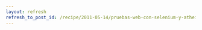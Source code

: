 ```yaml
---
layout: refresh
refresh_to_post_id: /recipe/2011-05-14/pruebas-web-con-selenium-y-atheist.html
---
```

